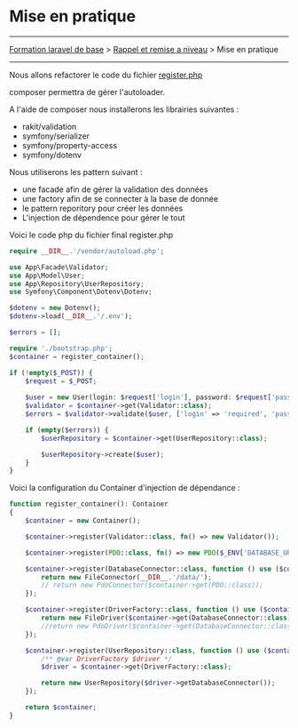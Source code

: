 # Mise en pratique

---

[Formation laravel de base](../../README.md) > [Rappel et remise a niveau](../README.md) > Mise en pratique

---

Nous allons refactorer le code du fichier [register.php](code/register.php)

composer permettra de gérer l'autoloader.

A l'aide de composer nous installerons les librairies suivantes :
 - rakit/validation
 - symfony/serializer
 - symfony/property-access
 - symfony/dotenv

Nous utiliserons les pattern suivant :
 - une facade afin de gérer la validation des données
 - une factory afin de se connecter à la base de donnée
 - le pattern reporitory pour créer les données
 - L'injection de dépendence pour gérer le tout

Voici le code php du fichier final register.php

```php
require __DIR__.'/vendor/autoload.php';

use App\Facade\Validator;
use App\Model\User;
use App\Repository\UserRepository;
use Symfony\Component\Dotenv\Dotenv;

$dotenv = new Dotenv();
$dotenv->load(__DIR__.'/.env');

$errors = [];

require './bootstrap.php';
$container = register_container();

if (!empty($_POST)) {
    $request = $_POST;
    
    $user = new User(login: $request['login'], password: $request['password']);
    $validator = $container->get(Validator::class);
    $errors = $validator->validate($user, ['login' => 'required', 'password' => 'required']);

    if (empty($errors)) {
        $userRepository = $container->get(UserRepository::class);

        $userRepository->create($user);
    }
}
```

Voici la configuration du Container d'injection de dépendance :
```php
function register_container(): Container
{
    $container = new Container();

    $container->register(Validator::class, fn() => new Validator());

    $container->register(PDO::class, fn() => new PDO($_ENV['DATABASE_URL'], $_ENV['DATABASE_USER'], $_ENV['DATABASE_PASSWORD']));

    $container->register(DatabaseConnector::class, function () use ($container) {
        return new FileConnector(__DIR__.'/data/');
        // return new PdoConnector($container->get(PDO::class));
    });

    $container->register(DriverFactory::class, function () use ($container) {
        return new FileDriver($container->get(DatabaseConnector::class));
        //return new PdoDriver($container->get(DatabaseConnector::class));
    });

    $container->register(UserRepository::class, function () use ($container) {
        /** @var DriverFactory $driver */
        $driver = $container->get(DriverFactory::class);

        return new UserRepository($driver->getDatabaseConnector());
    });

    return $container;
}
```